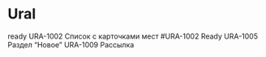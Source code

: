 # Ural
ready URA-1002 Список с карточками мест #URA-1002 Ready
URA-1005 Раздел “Новое”
URA-1009 Рассылка